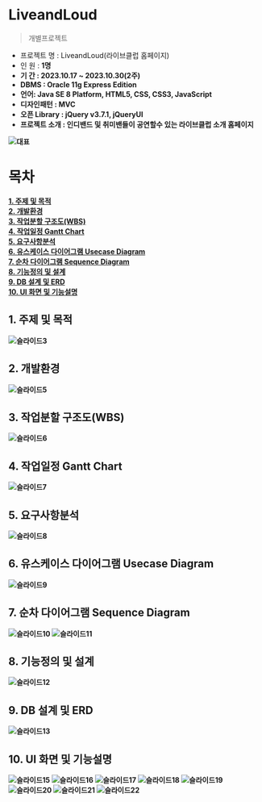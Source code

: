 LiveandLoud
=========
>개별프로젝트

- 프로젝트 명 : LiveandLoud(라이브클럽 홈페이지)<br>
- 인 원 : <b>1명 <b> <br>
- 기 간 : 2023.10.17 ~ 2023.10.30(2주) <br>
- DBMS : Oracle 11g Express Edition <br>
- 언어: Java SE 8 Platform, HTML5, CSS, CSS3, JavaScript <br>
- 디자인패턴 : MVC <br>
- 오픈 Library : jQuery v3.7.1, jQueryUI <br>
- 프로젝트 소개 : 인디밴드 및 취미밴들이 공연할수 있는 라이브클럽 소개 홈페이지 <br>

![대표](https://github.com/beretk/LiveandLoud_1stProject/assets/137759605/f64e5c24-3957-4cea-988b-e4848f7b020b)

# 목차
[1. 주제 및 목적](https://github.com/beretk/LiveandLoud_1stProject#1-%EC%A3%BC%EC%A0%9C-%EB%B0%8F-%EB%AA%A9%EC%A0%81) <br>
[2. 개발환경](https://github.com/beretk/LiveandLoud_1stProject#2-%EA%B0%9C%EB%B0%9C%ED%99%98%EA%B2%BD) <br>
[3. 작업분할 구조도(WBS)](https://github.com/beretk/LiveandLoud_1stProject#3-%EC%9E%91%EC%97%85%EB%B6%84%ED%95%A0-%EA%B5%AC%EC%A1%B0%EB%8F%84wbs) <br>
[4. 작업일정 Gantt Chart](https://github.com/beretk/LiveandLoud_1stProject#4-%EC%9E%91%EC%97%85%EC%9D%BC%EC%A0%95-gantt-chart) <br>
[5. 요구사항분석](https://github.com/beretk/LiveandLoud_1stProject#5-%EC%9A%94%EA%B5%AC%EC%82%AC%ED%95%AD%EB%B6%84%EC%84%9D) <br>
[6. 유스케이스 다이어그램 Usecase Diagram](https://github.com/beretk/LiveandLoud_1stProject#6-%EC%9C%A0%EC%8A%A4%EC%BC%80%EC%9D%B4%EC%8A%A4-%EB%8B%A4%EC%9D%B4%EC%96%B4%EA%B7%B8%EB%9E%A8-usecase-diagram) <br>
[7. 순차 다이어그램 Sequence Diagram](https://github.com/beretk/LiveandLoud_1stProject#7-%EC%88%9C%EC%B0%A8-%EB%8B%A4%EC%9D%B4%EC%96%B4%EA%B7%B8%EB%9E%A8-sequence-diagram) <br>
[8. 기능정의 및 설계](https://github.com/beretk/LiveandLoud_1stProject#8-%EA%B8%B0%EB%8A%A5%EC%A0%95%EC%9D%98-%EB%B0%8F-%EC%84%A4%EA%B3%84) <br>
[9. DB 설계 및 ERD](https://github.com/beretk/LiveandLoud_1stProject#9-db-%EC%84%A4%EA%B3%84-%EB%B0%8F-erd) <br>
[10. UI 화면 및 기능설명](https://github.com/beretk/LiveandLoud_1stProject#10-ui-%ED%99%94%EB%A9%B4-%EB%B0%8F-%EA%B8%B0%EB%8A%A5%EC%84%A4%EB%AA%85) <br>

## 1. 주제 및 목적
![슬라이드3](https://github.com/beretk/LiveandLoud_1stProject/assets/137759605/7977544f-8e48-48b5-9667-d6b2bdb45e5d)

## 2. 개발환경
![슬라이드5](https://github.com/beretk/LiveandLoud_1stProject/assets/137759605/3b87daa8-d5c5-4c49-8a7a-b39df1a076b8)

## 3. 작업분할 구조도(WBS)
![슬라이드6](https://github.com/beretk/LiveandLoud_1stProject/assets/137759605/d417bc40-22b4-49ab-a408-5b93d2b0a95f)

## 4. 작업일정 Gantt Chart
![슬라이드7](https://github.com/beretk/LiveandLoud_1stProject/assets/137759605/c4895a5a-cf1f-4560-a354-db0a38faa146)

## 5. 요구사항분석
![슬라이드8](https://github.com/beretk/LiveandLoud_1stProject/assets/137759605/3635165f-f2cd-4161-a889-e946c111f355)

## 6. 유스케이스 다이어그램 Usecase Diagram
![슬라이드9](https://github.com/beretk/LiveandLoud_1stProject/assets/137759605/0d22b8b6-cfd8-4f3a-a548-9b065468e77c)

## 7. 순차 다이어그램 Sequence Diagram
![슬라이드10](https://github.com/beretk/LiveandLoud_1stProject/assets/137759605/82178cbc-d217-49c5-877a-70e41e36cdc5)
![슬라이드11](https://github.com/beretk/LiveandLoud_1stProject/assets/137759605/53efc223-94c8-4139-b6c0-d6ef0286ba68)

## 8. 기능정의 및 설계
![슬라이드12](https://github.com/beretk/LiveandLoud_1stProject/assets/137759605/20e87866-aa53-4e62-9251-6736b4e14212)

## 9. DB 설계 및 ERD
![슬라이드13](https://github.com/beretk/LiveandLoud_1stProject/assets/137759605/6e7562a6-621b-475c-a1d6-44cff5813cb3)

## 10. UI 화면 및 기능설명
![슬라이드15](https://github.com/beretk/LiveandLoud_1stProject/assets/137759605/d0e1dc09-3cde-4723-881e-e298795cc3ea)
![슬라이드16](https://github.com/beretk/LiveandLoud_1stProject/assets/137759605/9278d011-3faa-41e1-bdc9-e9f37eedd395)
![슬라이드17](https://github.com/beretk/LiveandLoud_1stProject/assets/137759605/8fbcd7fd-a0a5-458f-a8fb-f23e23402bac)
![슬라이드18](https://github.com/beretk/LiveandLoud_1stProject/assets/137759605/edf2aed6-f3fb-4c69-bed9-308cd45615b3)
![슬라이드19](https://github.com/beretk/LiveandLoud_1stProject/assets/137759605/0f3b5937-8437-4620-9b5f-e4ea6519d524)
![슬라이드20](https://github.com/beretk/LiveandLoud_1stProject/assets/137759605/64e1d685-684b-4f0c-990a-93949379b919)
![슬라이드21](https://github.com/beretk/LiveandLoud_1stProject/assets/137759605/32eccf3b-4ffa-4fd6-8ac7-80ed5cee9631)
![슬라이드22](https://github.com/beretk/LiveandLoud_1stProject/assets/137759605/3f5fff7f-4dbe-4c68-88ec-fa8190f9c920)





